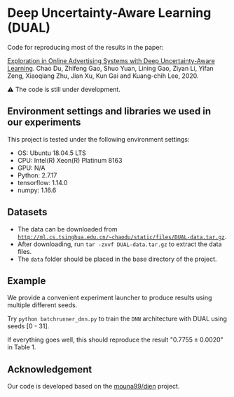 # Deep Uncertainty-Aware Learning (DUAL)

Code for reproducing most of the results in the paper:

[Exploration in Online Advertising Systems with Deep Uncertainty-Aware Learning](https://arxiv.org/abs/2012.02298). Chao Du, Zhifeng Gao, Shuo Yuan, Lining Gao, Ziyan Li, Yifan Zeng, Xiaoqiang Zhu, Jian Xu, Kun Gai and Kuang-chih Lee, 2020.

:warning: The code is still under development.

## Environment settings and libraries we used in our experiments

This project is tested under the following environment settings:
- OS: Ubuntu 18.04.5 LTS
- CPU: Intel(R) Xeon(R) Platinum 8163
- GPU: N/A
- Python: 2.7.17
- tensorflow: 1.14.0
- numpy: 1.16.6

## Datasets
- The data can be downloaded from [`http://ml.cs.tsinghua.edu.cn/~chaodu/static/files/DUAL-data.tar.gz`](http://ml.cs.tsinghua.edu.cn/~chaodu/static/files/DUAL-data.tar.gz).
- After downloading, run `tar -zxvf DUAL-data.tar.gz` to extract the data files.
- The `data` folder should be placed in the base directory of the project.

## Example

We provide a convenient experiment launcher to produce results using multiple different seeds.

Try `python batchrunner_dnn.py` to train the `DNN` architecture with DUAL using seeds [0 - 31].

If everything goes well, this should reproduce the result "$0.7755 \pm 0.0020$" in Table 1.

## Acknowledgement

Our code is developed based on the [mouna99/dien](https://github.com/mouna99/dien) project.